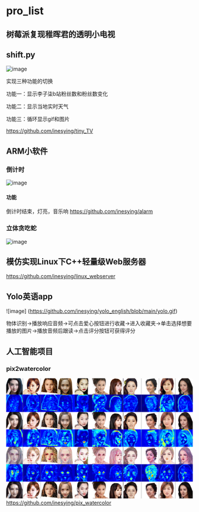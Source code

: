 # pro_list

## 树莓派复现稚晖君的透明小电视


## shift.py

![image](https://github.com/inesying/raspberry_tv/blob/main/rasp_tv.gif)

实现三种功能的切换

功能一：显示李子柒b站粉丝数和粉丝数变化

功能二：显示当地实时天气

功能三：循环显示gif和图片

https://github.com/inesying/tiny_TV

## ARM小软件

### 倒计时

![image](https://github.com/inesying/alarm/blob/main/clock.gif)

#### 功能

倒计时结束，灯亮，音乐响
https://github.com/inesying/alarm

### 立体贪吃蛇
![image](https://github.com/inesying/3D-/blob/main/SnakeApp/speedsnake.gif)

## 模仿实现Linux下C++轻量级Web服务器

https://github.com/inesying/linux_webserver

## Yolo英语app

![image] (https://github.com/inesying/yolo_english/blob/main/yolo.gif)

物体识别->播放响应音频->可点击爱心按钮进行收藏->进入收藏夹->单击选择想要播放的图片->播放音频后跟读->点击评分按钮可获得评分


## 人工智能项目

### pix2watercolor

![image](https://github.com/inesying/pix_watercolor/blob/main/pix2watercolor/pix2watercolor.png)
https://github.com/inesying/pix_watercolor

